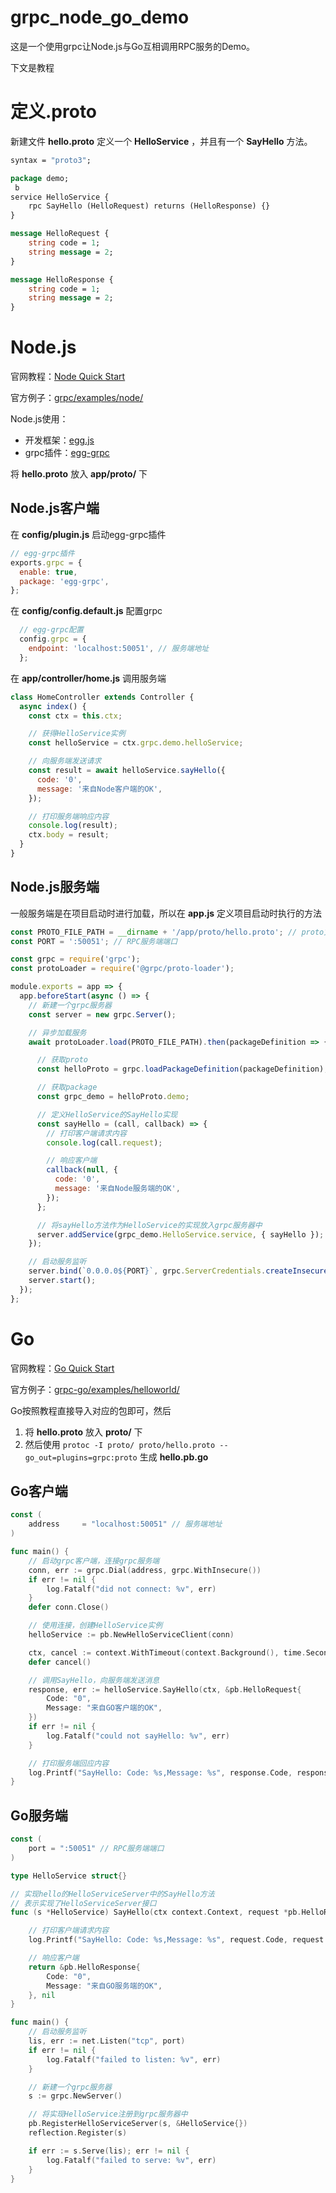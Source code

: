 # grpc_node_go_demo

这是一个使用grpc让Node.js与Go互相调用RPC服务的Demo。

下文是教程

# 定义.proto

新建文件 **hello.proto** 定义一个 **HelloService** ，并且有一个 **SayHello** 方法。

```protobuf
syntax = "proto3";

package demo;
 b 
service HelloService {
    rpc SayHello (HelloRequest) returns (HelloResponse) {}
}

message HelloRequest {
    string code = 1;
    string message = 2;
}

message HelloResponse {
    string code = 1;
    string message = 2;
}
```

# Node.js

官网教程：[Node Quick Start](https://grpc.io/docs/quickstart/node.html)

官方例子：[grpc/examples/node/](https://github.com/grpc/grpc/tree/master/examples/node)

Node.js使用：
* 开发框架：[egg.js](https://github.com/eggjs/egg)
* grpc插件：[egg-grpc](https://github.com/eggjs/egg-grpc)

将 **hello.proto** 放入 **app/proto/** 下

## Node.js客户端

在 **config/plugin.js** 启动egg-grpc插件
```js
// egg-grpc插件
exports.grpc = {
  enable: true,
  package: 'egg-grpc',
};
```

在 **config/config.default.js** 配置grpc
```js
  // egg-grpc配置
  config.grpc = {
    endpoint: 'localhost:50051', // 服务端地址
  };
```

在 **app/controller/home.js** 调用服务端
```js
class HomeController extends Controller {
  async index() {
    const ctx = this.ctx;

    // 获得HelloService实例
    const helloService = ctx.grpc.demo.helloService;

    // 向服务端发送请求
    const result = await helloService.sayHello({
      code: '0',
      message: '来自Node客户端的OK',
    });

    // 打印服务端响应内容
    console.log(result);
    ctx.body = result;
  }
}
```

## Node.js服务端

一般服务端是在项目启动时进行加载，所以在 **app.js** 定义项目启动时执行的方法
```js
const PROTO_FILE_PATH = __dirname + '/app/proto/hello.proto'; // proto文件位置
const PORT = ':50051'; // RPC服务端端口

const grpc = require('grpc');
const protoLoader = require('@grpc/proto-loader');

module.exports = app => {
  app.beforeStart(async () => {
    // 新建一个grpc服务器
    const server = new grpc.Server();

    // 异步加载服务
    await protoLoader.load(PROTO_FILE_PATH).then(packageDefinition => {

      // 获取proto
      const helloProto = grpc.loadPackageDefinition(packageDefinition);

      // 获取package
      const grpc_demo = helloProto.demo;

      // 定义HelloService的SayHello实现
      const sayHello = (call, callback) => {
        // 打印客户端请求内容
        console.log(call.request);

        // 响应客户端
        callback(null, {
          code: '0',
          message: '来自Node服务端的OK',
        });
      };

      // 将sayHello方法作为HelloService的实现放入grpc服务器中
      server.addService(grpc_demo.HelloService.service, { sayHello });
    });

    // 启动服务监听
    server.bind(`0.0.0.0${PORT}`, grpc.ServerCredentials.createInsecure());
    server.start();
  });
};
```

# Go

官网教程：[Go Quick Start](https://grpc.io/docs/quickstart/go.html)

官方例子：[grpc-go/examples/helloworld/](https://github.com/grpc/grpc-go/tree/master/examples/helloworld)

Go按照教程直接导入对应的包即可，然后
1. 将 **hello.proto** 放入  **proto/** 下
2. 然后使用 `protoc -I proto/ proto/hello.proto --go_out=plugins=grpc:proto` 生成 **hello.pb.go**

## Go客户端
```go
const (
	address     = "localhost:50051" // 服务端地址
)

func main() {
	// 启动grpc客户端，连接grpc服务端
	conn, err := grpc.Dial(address, grpc.WithInsecure())
	if err != nil {
		log.Fatalf("did not connect: %v", err)
	}
	defer conn.Close()

	// 使用连接，创建HelloService实例
	helloService := pb.NewHelloServiceClient(conn)

	ctx, cancel := context.WithTimeout(context.Background(), time.Second)
	defer cancel()

	// 调用SayHello，向服务端发送消息
	response, err := helloService.SayHello(ctx, &pb.HelloRequest{
		Code: "0",
		Message: "来自GO客户端的OK",
	})
	if err != nil {
		log.Fatalf("could not sayHello: %v", err)
	}

	// 打印服务端回应内容
	log.Printf("SayHello: Code: %s,Message: %s", response.Code, response.Message)
}
```

## Go服务端

```go
const (
	port = ":50051" // RPC服务端端口
)

type HelloService struct{}

// 实现hello的HelloServiceServer中的SayHello方法
// 表示实现了HelloServiceServer接口
func (s *HelloService) SayHello(ctx context.Context, request *pb.HelloRequest) (*pb.HelloResponse, error) {

	// 打印客户端请求内容
	log.Printf("SayHello: Code: %s,Message: %s", request.Code, request.Message)

	// 响应客户端
	return &pb.HelloResponse{
		Code: "0",
		Message: "来自GO服务端的OK",
	}, nil
}

func main() {
	// 启动服务监听
	lis, err := net.Listen("tcp", port)
	if err != nil {
		log.Fatalf("failed to listen: %v", err)
	}

	// 新建一个grpc服务器
	s := grpc.NewServer()

	// 将实现HelloService注册到grpc服务器中
	pb.RegisterHelloServiceServer(s, &HelloService{})
	reflection.Register(s)

	if err := s.Serve(lis); err != nil {
		log.Fatalf("failed to serve: %v", err)
	}
}
```

